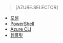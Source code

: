 > [AZURE.SELECTOR]
- [포털](load-balancer-get-started-internet-portal.md)
- [PowerShell](load-balancer-get-started-internet-arm-ps.md)
- [Azure CLI](load-balancer-get-started-internet-arm-cli.md)
- [템플릿](load-balancer-get-started-internet-arm-template.md)

<!---HONumber=AcomDC_0921_2016-->